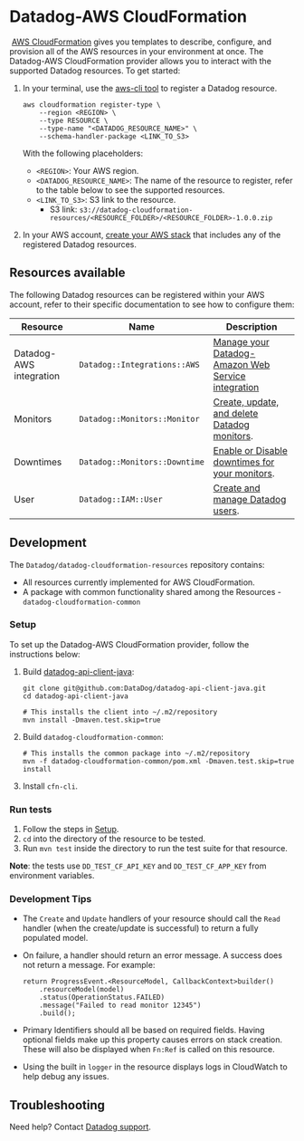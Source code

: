 # Datadog-AWS CloudFormation
​
[AWS CloudFormation](https://docs.aws.amazon.com/AWSCloudFormation/latest/UserGuide/GettingStarted.html) gives you templates to describe, configure, and provision all of the AWS resources in your environment at once. The Datadog-AWS CloudFormation provider allows you to interact with the supported Datadog resources. To get started:

1. In your terminal, use the [aws-cli tool](https://docs.aws.amazon.com/cli/latest/reference/cloudformation/) to register a Datadog resource.

    ```shell
    aws cloudformation register-type \
        --region <REGION> \
        --type RESOURCE \
        --type-name "<DATADOG_RESOURCE_NAME>" \
        --schema-handler-package <LINK_TO_S3>
    ```

    With the following placeholders:
    * `<REGION>`: Your AWS region.
    * `<DATADOG_RESOURCE_NAME>`: The name of the resource to register, refer to the table below to see the supported resources.
    * `<LINK_TO_S3>`: S3 link to the resource.
      * S3 link: `s3://datadog-cloudformation-resources/<RESOURCE_FOLDER>/<RESOURCE_FOLDER>-1.0.0.zip`

2. In your AWS account, [create your AWS stack](https://console.aws.amazon.com/cloudformation/home) that includes any of the registered Datadog resources.

## Resources available

The following Datadog resources can be registered within your AWS account, refer to their specific documentation to see how to configure them:

| Resource                | Name                          | Description                                                                                                                                                    |
|-------------------------|-------------------------------|----------------------------------------------------------------------------------------------------------------------------------------------------------------|
| Datadog-AWS integration | `Datadog::Integrations::AWS`  | [Manage your Datadog-Amazon Web Service integration](https://github.com/DataDog/datadog-cloudformation-resources/tree/master/datadog-integrations-aws-handler) |
| Monitors                | `Datadog::Monitors::Monitor`  | [Create, update, and delete Datadog monitors](https://github.com/DataDog/datadog-cloudformation-resources/tree/master/datadog-monitors-monitor-handler).       |
| ​Downtimes                | `Datadog::Monitors::Downtime` | [Enable or Disable downtimes for your monitors](https://github.com/DataDog/datadog-cloudformation-resources/tree/master/datadog-monitors-downtime-handler).    |
| User                    | `Datadog::IAM::User`          | [ Create and manage Datadog users](https://github.com/DataDog/datadog-cloudformation-resources/tree/master/ddatadog-iam-user-handler).                         |

## Development

The `Datadog/datadog-cloudformation-resources` repository contains:

* All resources currently implemented for AWS CloudFormation.
* A package with common functionality shared among the Resources - `datadog-cloudformation-common`

### Setup

To set up the Datadog-AWS CloudFormation provider, follow the instructions below:

1. Build [datadog-api-client-java](https://github.com/DataDog/datadog-api-client-java):

    ```
    git clone git@github.com:DataDog/datadog-api-client-java.git
    cd datadog-api-client-java

    # This installs the client into ~/.m2/repository
    mvn install -Dmaven.test.skip=true
    ```
2. Build `datadog-cloudformation-common`:
​
    ```
    # This installs the common package into ~/.m2/repository
    mvn -f datadog-cloudformation-common/pom.xml -Dmaven.test.skip=true install
    ```
3. Install `cfn-cli`.

### Run tests

1. Follow the steps in [Setup](#setup).
2. `cd` into the directory of the resource to be tested.
3.  Run `mvn test` inside the directory to run the test suite for that resource.

**Note**: the tests use `DD_TEST_CF_API_KEY` and `DD_TEST_CF_APP_KEY` from environment variables.

### Development Tips

* The `Create` and `Update` handlers of your resource should call the `Read` handler (when the create/update is successful) to return a fully populated model.
* On failure, a handler should return an error message. A success does not return a message. For example:
​
    ```
    return ProgressEvent.<ResourceModel, CallbackContext>builder()
        .resourceModel(model)
        .status(OperationStatus.FAILED)
        .message("Failed to read monitor 12345")
        .build();
    ```

* Primary Identifiers should all be based on required fields. Having optional fields make up this property causes errors on stack creation. These will also be displayed when `Fn:Ref` is called on this resource.
* Using the built in `logger` in the resource displays logs in CloudWatch to help debug any issues.

## Troubleshooting

Need help? Contact [Datadog support](https://docs.datadoghq.com/help/).
